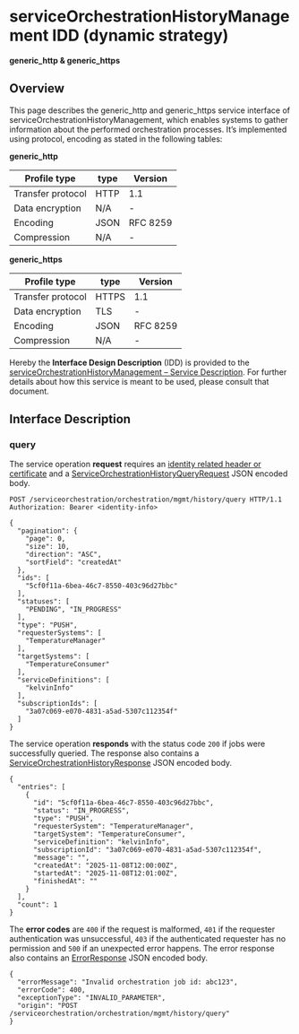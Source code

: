 # serviceOrchestrationHistoryManagement IDD (dynamic strategy)
**generic_http & generic_https**

## Overview

This page describes the generic_http and generic_https service interface of serviceOrchestrationHistoryManagement, which enables systems to gather information about the performed orchestration processes. It’s implemented using protocol, encoding as stated in the following tables:

**generic_http**

Profile type | type | Version
--- | --- | ---
Transfer protocol | HTTP | 1.1
Data encryption | N/A | -
Encoding | JSON | RFC 8259
Compression | N/A | -

**generic_https**

Profile type | type | Version
--- | --- | ---
Transfer protocol | HTTPS | 1.1
Data encryption | TLS | -
Encoding | JSON | RFC 8259
Compression | N/A | -

Hereby the **Interface Design Description** (IDD) is provided to the [serviceOrchestrationHistoryManagement – Service Description](../../assets/sd/5_0_0/service-orchestration-history-management_sd.pdf). For further details about how this service is meant to be used, please consult that document.

## Interface Description

### query

The service operation **request** requires an [identity related header or certificate](../authentication_policy.md/#http) and a [ServiceOrchestrationHistoryQueryRequest](../data-models/service-orchestration-history-query-request.md) JSON encoded body.

```
POST /serviceorchestration/orchestration/mgmt/history/query HTTP/1.1
Authorization: Bearer <identity-info>

{
  "pagination": {
    "page": 0,
    "size": 10,
    "direction": "ASC",
    "sortField": "createdAt"
  },
  "ids": [
    "5cf0f11a-6bea-46c7-8550-403c96d27bbc"
  ],
  "statuses": [
    "PENDING", "IN_PROGRESS"
  ],
  "type": "PUSH",
  "requesterSystems": [
    "TemperatureManager"
  ],
  "targetSystems": [
    "TemperatureConsumer"
  ],
  "serviceDefinitions": [
    "kelvinInfo"
  ],
  "subscriptionIds": [
    "3a07c069-e070-4831-a5ad-5307c112354f"
  ]
}

```

The service operation **responds** with the status code `200` if jobs were successfully queried. The response also contains a [ServiceOrchestrationHistoryResponse](../data-models/service-orchestration-history-response.md) JSON encoded body.

```
{
  "entries": [
    {
      "id": "5cf0f11a-6bea-46c7-8550-403c96d27bbc",
      "status": "IN_PROGRESS",
      "type": "PUSH",
      "requesterSystem": "TemperatureManager",
      "targetSystem": "TemperatureConsumer",
      "serviceDefinition": "kelvinInfo",
      "subscriptionId": "3a07c069-e070-4831-a5ad-5307c112354f",
      "message": "",
      "createdAt": "2025-11-08T12:00:00Z",
      "startedAt": "2025-11-08T12:01:00Z",
      "finishedAt": ""
    }
  ],
  "count": 1
}
```

The **error codes** are `400` if the request is malformed, `401` if the requester authentication was unsuccessful, `403` if the authenticated requester has no permission and `500` if an unexpected error happens. The error response also contains an [ErrorResponse](../data-models/error-response.md) JSON encoded body.

```
{
  "errorMessage": "Invalid orchestration job id: abc123",
  "errorCode": 400,
  "exceptionType": "INVALID_PARAMETER",
  "origin": "POST /serviceorchestration/orchestration/mgmt/history/query"
}
```